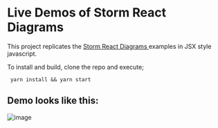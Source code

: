 # Live Demos of Storm React Diagrams 

This project replicates the [Storm React Diagrams ](https://github.com/projectstorm/react-diagrams) examples in JSX style javascript.

To install and build, clone the repo and execute;

``` yarn install && yarn start```


## Demo looks like this: 

![image](https://user-images.githubusercontent.com/11326188/116977831-85a88e00-ace0-11eb-8f82-9c1a5c5e9d62.png)
